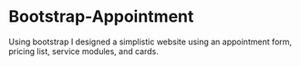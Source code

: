 # Bootstrap-Appointment
Using bootstrap I designed a simplistic website using an appointment form, pricing list, service modules, and cards.
